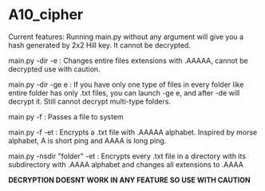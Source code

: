 # A10_cipher
Current features:
Running main.py without any argument will give you a hash generated by 2x2 Hill key. It cannot be decrypted.

main.py -dir -e : Changes entire files extensions with .AAAAA, cannot be decrypted use with caution.

main.py -dir -ge e : If you have only one type of files in every folder like entire folder has only .txt files, you can launch -ge e, and after -de will decrypt it. Still cannot decrypt multi-type folders.

main py -f : Passes a file to system

main.py -f -et : Encrypts a .txt file with .AAAAA alphabet. Inspired by morse alphabet, A is short ping and AAAA is long ping.

main.py -nsdir "folder" -et : Encrypts every .txt file in a directory with its subdirectory with .AAAA alphabet and changes all extensions to .AAAA

**DECRYPTION DOESNT WORK IN ANY FEATURE SO USE WITH CAUTION**
